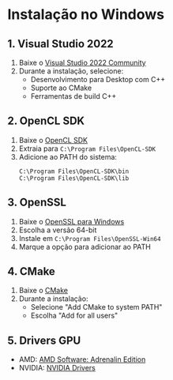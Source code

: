 # Instalação no Windows

## 1. Visual Studio 2022
1. Baixe o [Visual Studio 2022 Community](https://visualstudio.microsoft.com/downloads/)
2. Durante a instalação, selecione:
   - Desenvolvimento para Desktop com C++
   - Suporte ao CMake
   - Ferramentas de build C++

## 2. OpenCL SDK
1. Baixe o [OpenCL SDK](https://github.com/KhronosGroup/OpenCL-SDK/releases)
2. Extraia para `C:\Program Files\OpenCL-SDK`
3. Adicione ao PATH do sistema:
   ```
   C:\Program Files\OpenCL-SDK\bin
   C:\Program Files\OpenCL-SDK\lib
   ```

## 3. OpenSSL
1. Baixe o [OpenSSL para Windows](https://slproweb.com/products/Win32OpenSSL.html)
2. Escolha a versão 64-bit
3. Instale em `C:\Program Files\OpenSSL-Win64`
4. Marque a opção para adicionar ao PATH

## 4. CMake
1. Baixe o [CMake](https://cmake.org/download/)
2. Durante a instalação:
   - Selecione "Add CMake to system PATH"
   - Escolha "Add for all users"

## 5. Drivers GPU
- AMD: [AMD Software: Adrenalin Edition](https://www.amd.com/en/support)
- NVIDIA: [NVIDIA Drivers](https://www.nvidia.com/download/index.aspx) 